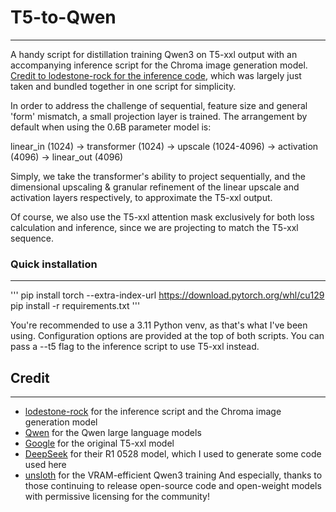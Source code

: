 # T5-to-Qwen
---
A handy script for distillation training Qwen3 on T5-xxl output with an accompanying inference script for the Chroma image generation model. [Credit to lodestone-rock for the inference code](https://github.com/lodestone-rock/flow/tree/master), which was largely just taken and bundled together in one script for simplicity.

In order to address the challenge of sequential, feature size and general 'form' mismatch, a small projection layer is trained. The arrangement by default when using the 0.6B parameter model is:

linear_in (1024) -> transformer (1024) -> upscale (1024-4096) -> activation (4096) -> linear_out (4096)

Simply, we take the transformer's ability to project sequentially, and the dimensional upscaling & granular refinement of the linear upscale and activation layers respectively, to approximate the T5-xxl output.

Of course, we also use the T5-xxl attention mask exclusively for both loss calculation and inference, since we are projecting to match the T5-xxl sequence.

### Quick installation
---
'''
pip install torch --extra-index-url https://download.pytorch.org/whl/cu129
pip install -r requirements.txt
'''

You're recommended to use a 3.11 Python venv, as that's what I've been using. Configuration options are provided at the top of both scripts. You can pass a --t5 flag to the inference script to use T5-xxl instead.

## Credit
---
- [lodestone-rock](https://huggingface.co/lodestones) for the inference script and the Chroma image generation model
- [Qwen](https://huggingface.co/Qwen) for the Qwen large language models
- [Google](https://huggingface.co/google) for the original T5-xxl model
- [DeepSeek](https://huggingface.co/deepseek-ai) for their R1 0528 model, which I used to generate some code used here
- [unsloth](https://huggingface.co/unsloth) for the VRAM-efficient Qwen3 training
And especially, thanks to those continuing to release open-source code and open-weight models with permissive licensing for the community!
